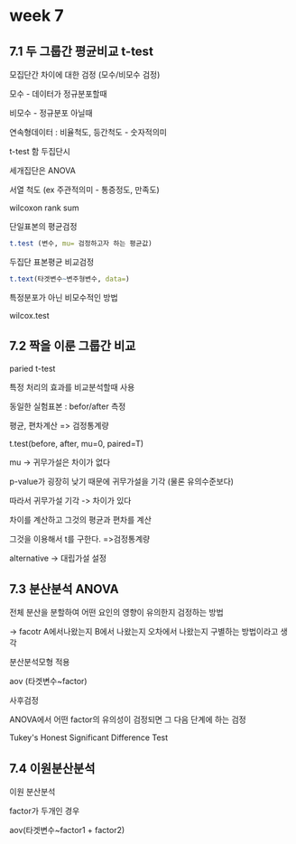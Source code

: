 # week 7



## 7.1 두 그룹간 평균비교 t-test



모집단간 차이에 대한 검정 (모수/비모수 검정)



모수 - 데이터가 정규분포할때

비모수 - 정규분포 아닐때



연속형데이터 : 비율척도, 등간척도 - 숫자적의미

 t-test  함 두집단시

세개집단은 ANOVA



서열 척도 (ex 주관적의미 - 통증정도, 만족도)

wilcoxon rank sum





 단일표본의 평균검정

```R
t.test (변수, mu= 검정하고자 하는 평균값)
```





두집단 표본평균 비교검정

```R
t.text(타겟변수~변주형변수, data=)
```





특정분포가 아닌 비모수적인 방법

wilcox.test 





## 7.2 짝을 이룬 그룹간 비교



paried t-test



특정 처리의 효과를 비교분석할때 사용 



동일한 실험표본 : befor/after 측정

평균, 편차계산 => 검정통계량



t.test(before, after, mu=0, paired=T)

mu -> 귀무가설은 차이가 없다

p-value가 굉장히 낮기 때문에 귀무가설을 기각 (물론 유의수준보다)

따라서 귀무가설 기각 -> 차이가 있다



차이를 계산하고 그것의 평균과 편차를 계산

그것을 이용해서 t를 구한다. =>검정통계량



alternative ->  대립가설 설정 







## 7.3 분산분석 ANOVA



전체 분산을 분할하여 어떤 요인의 영향이 유의한지 검정하는 방법

-> facotr A에서나왔는지 B에서 나왔는지 오차에서 나왔는지 구별하는 방법이라고 생각



분산분석모형 적용

aov (타겟변수~factor)



사후검정

ANOVA에서 어떤 factor의 유의성이 검정되면 그 다음 단계에 하는 검정

Tukey's Honest Significant Difference Test







## 7.4 이원분산분석



이원 분산분석

factor가 두개인 경우

aov(타겟변수~factor1 + factor2)



